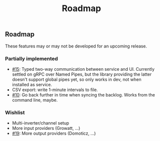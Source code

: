 ﻿---
title: Roadmap
order: 3
---
## Roadmap
These features may or may not be developed for an upcoming release.

### Partially implemented
* [#15](https://github.com/CodeCasterNL/PVBridge/issues/15): Typed two-way communication between service and UI. Currently settled on gRPC over Named Pipes, but the library providing the latter doesn't support global pipes yet, so only works in dev, not when installed as service.
* CSV export: write 1-minute intervals to file.
* [#10](https://github.com/CodeCasterNL/PVBridge/issues/10): Go back further in time when syncing the backlog. Works from the command line, maybe.

### Wishlist
* Multi-inverter/channel setup
* More input providers (Growatt, ...)
* [#19](https://github.com/CodeCasterNL/PVBridge/issues/19): More output providers (Domoticz, ...)
